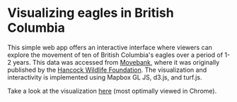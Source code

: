 # Visualizing eagles in British Columbia

This simple web app offers an interactive interface where viewers can explore the movement of ten of British Columbia's eagles over a period of 1-2 years. This data was accessed from [Movebank](https://www.movebank.org/cms/movebank-main), where it was originally published by the [Hancock Wildlife Foundation](https://hancockwildlife.org/). The visualization and interactivity is implemented using Mapbox GL JS, d3.js, and turf.js.

Take a look at the visualization [here](https://hannahker.github.io/eagles-movement/) (most optimally viewed in Chrome).
